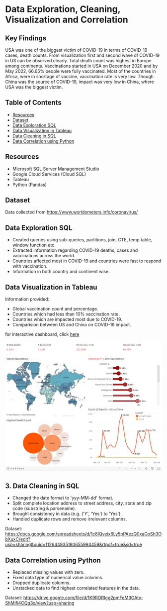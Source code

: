 # Data Exploration, Cleaning, Visualization and Correlation

## Key Findings

USA was one of the biggest victim of COVID-19 in terms of COVID-19 cases, death counts. From visualization first and second wave of COVID-19 in US can be observed clearly. Total death count was highest in Europe among continents. Vaccinations started in USA on December 2020 and by May 2022, 66.65% people were fully vaccinated. Most of the countries in Africa, were in shortage of vaccine, vaccination rate is very low. Though China was the source of COVID-19, impact was very low in China, where USA was the biggest victim.

## Table of Contents

* <a href="https://github.com/Imrul2322/Data-Cleaning-Explroration-and-Visualization#Resources">Resources</a>
* <a href="https://github.com/Imrul2322/Data-Cleaning-Explroration-and-Visualization#Dataset">Dataset</a>
* <a href="https://github.com/Imrul2322/Data-Cleaning-Explroration-and-Visualization#Data-Exploration-SQL">Data Exploration SQL</a>
* <a href="https://github.com/Imrul2322/Data-Cleaning-Explroration-and-Visualization#Data-Visualization-in-Tableau">Data Visualization in Tableau</a>
* <a href="https://github.com/Imrul2322/Data-Cleaning-Explroration-and-Visualization#Data-Cleaning-in-SQL">Data Cleaning in SQL</a>
* <a href="https://github.com/Imrul2322/Data-Cleaning-Explroration-and-Visualization#Data-Correlation-using-Python">Data Correlation using Python</a>

## Resources

* Microsoft SQL Server Management Studio
* Google Cloud Services (Cloud SQL)
* Tableau
* Python (Pandas)

## Dataset

Data collected from https://www.worldometers.info/coronavirus/

## Data Exploration SQL 

* Created queries using sub-queries, partitions, join, CTE, temp table, window function etc. 
* Extracted information regarding COVID-19 deaths, cases and vaccinations across the world. 
* Countries affected most in COVID-19 and countries were fast to respond with vaccination. 
* Information in both country and continent wise. 

## Data Visualization in Tableau

Information provided:
* Global vaccination count and percentage.
* Countries which had less than 10% vaccination rate.
* Countries which are impacted most due to COVID-19.
* Comparision between US and China on COVID-19 impact.

for interactive dashboard, click <a href="https://public.tableau.com/views/GlobalCovid-19DeathandVacc_Report/Dashboard1?:language=en-US&:display_count=n&:origin=viz_share_link">here</a>

![step 0](https://github.com/Imrul2322/Data-Cleaning-Explroration-and-Visualization/blob/main/global%20vaccination%20report%20tableau.png "title")

## 3. Data Cleaning in SQL

* Changed the date format to 'yyy-MM-dd' format.
* Split complete location address to street address, city, state and zip code (substring & parsename). 
* Brought consistency in data (e.g. ('Y', 'Yes') to 'Yes').  
* Handled duplicate rows and remove irrelevant columns. 

Dataset: https://docs.google.com/spreadsheets/d/1c8IQveix6Ly5pPAezQ0xaGoSh3ObXuxC/edit?usp=sharing&ouid=112644935180655994459&rtpof=true&sd=true

## Data Correlation using Python

* Replaced missing values with zero.
* Fixed data type of numerical value columns. 
* Dropped duplicate columns.
* Unstacked data to find highest correlated features in the data. 

Dataset: https://drive.google.com/file/d/1K9RORIgg2pmFeM3OAtv-ShMifi4CQg3x/view?usp=sharing
